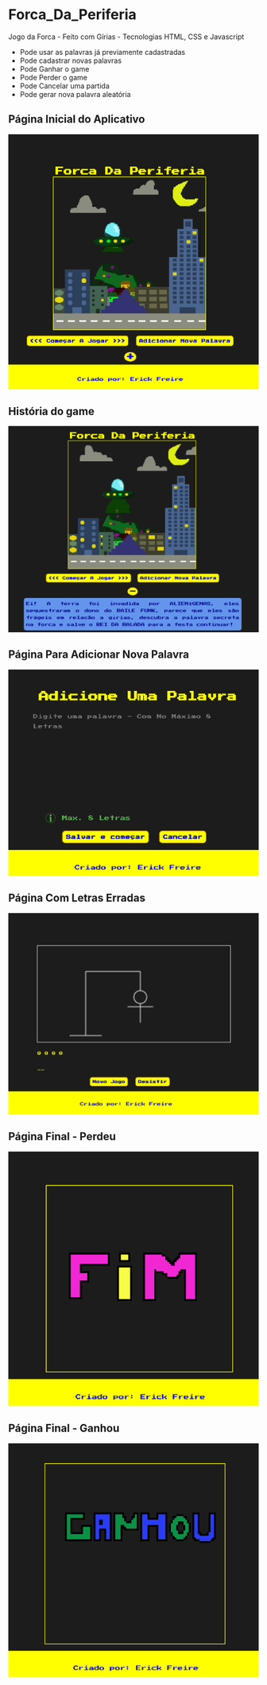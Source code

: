 # Forca_Da_Periferia
 Jogo da Forca - Feito com Gírias - Tecnologias HTML, CSS e Javascript

 - Pode usar as palavras já previamente cadastradas
 - Pode cadastrar novas palavras
 - Pode Ganhar o game
 - Pode Perder o game
 - Pode Cancelar uma partida
 - Pode gerar nova palavra aleatória

 ## Página Inicial do Aplicativo
![Imagem Inicial do Aplicativo](forca1.png)

 ## História do game
![Imagem Inicial do Aplicativo](forca2.png)

 ## Página Para Adicionar Nova Palavra
![Imagem Inicial do Aplicativo](forca3.png)

 ## Página Com Letras Erradas
![Imagem Inicial do Aplicativo](forca4.png)

 ## Página Final - Perdeu
![Imagem Inicial do Aplicativo](forca5.png)

 ## Página Final - Ganhou
![Imagem Inicial do Aplicativo](forca6.png)


